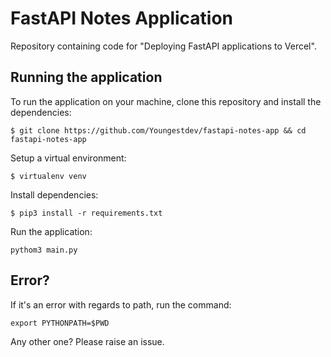 # FastAPI Notes Application

Repository containing code for "Deploying FastAPI applications to Vercel".

## Running the application

To run the application on your machine, clone this repository and install the dependencies:

```
$ git clone https://github.com/Youngestdev/fastapi-notes-app && cd fastapi-notes-app
```

Setup a virtual environment:

```
$ virtualenv venv
```

Install dependencies:

```
$ pip3 install -r requirements.txt
```

Run the application:

```
pythom3 main.py
```

## Error?

If it's an error with regards to path, run the command:

```
export PYTHONPATH=$PWD
```

Any other one? Please raise an issue.